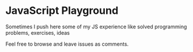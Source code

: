 # JavaScript Playground

Sometimes I push here some of my JS experience like solved programming problems,
exercises, ideas


Feel free to browse and leave issues as comments.

